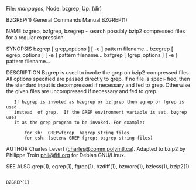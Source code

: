 File: *manpages*,  Node: bzgrep,  Up: (dir)



BZGREP(1)                   General Commands Manual                  BZGREP(1)



NAME
       bzgrep, bzfgrep, bzegrep - search possibly bzip2 compressed files for a
       regular expression

SYNOPSIS
       bzgrep [ grep_options ] [ -e ] pattern filename...
       bzegrep [ egrep_options ] [ -e ] pattern filename...
       bzfgrep [ fgrep_options ] [ -e ] pattern filename...

DESCRIPTION
       Bzgrep is used to  invoke  the  grep  on  bzip2-compressed  files.  All
       options  specified  are  passed directly to grep.  If no file is speci‐
       fied, then the standard input is decompressed if necessary and  fed  to
       grep.   Otherwise the given files are uncompressed if necessary and fed
       to grep.

       If bzgrep is invoked as bzegrep or bzfgrep then egrep or fgrep is  used
       instead  of grep.  If the GREP environment variable is set, bzgrep uses
       it as the grep program to be invoked. For example:

           for sh:  GREP=fgrep  bzgrep string files
           for csh: (setenv GREP fgrep; bzgrep string files)

AUTHOR
       Charles Levert (charles@comm.polymtl.ca). Adapted to bzip2 by  Philippe
       Troin <phil@fifi.org> for Debian GNU/Linux.

SEE ALSO
       grep(1), egrep(1), fgrep(1), bzdiff(1), bzmore(1), bzless(1), bzip2(1)



                                                                     BZGREP(1)
